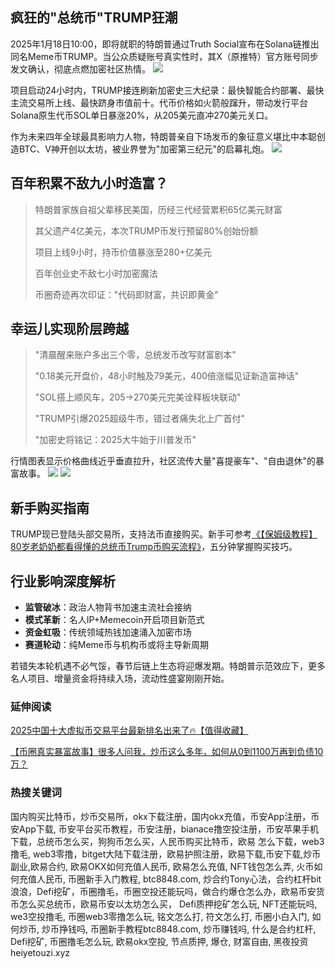 ## 疯狂的"总统币"TRUMP狂潮
2025年1月18日10:00，即将就职的特朗普通过Truth Social宣布在Solana链推出同名Meme币TRUMP。当公众质疑账号真实性时，其X（原推特）官方账号同步发文确认，彻底点燃加密社区热情。
![](https://fe095ec.webp.li/trump_000.png)

项目启动24小时内，TRUMP接连刷新加密史三大纪录：最快智能合约部署、最快主流交易所上线、最快跻身市值前十。代币价格如火箭般蹿升，带动发行平台Solana原生代币SOL单日暴涨20%，从205美元直冲270美元关口。

作为未来四年全球最具影响力人物，特朗普亲自下场发币的象征意义堪比中本聪创造BTC、V神开创以太坊，被业界誉为"加密第三纪元"的启幕礼炮。
![](https://fe095ec.webp.li/trump_001.png)

## 百年积累不敌九小时造富？
>特朗普家族自祖父辈移民美国，历经三代经营累积65亿美元财富
>
>其父遗产4亿美元，本次TRUMP币发行预留80%创始份额
>
>项目上线9小时，持币价值暴涨至280+亿美元
>
>百年创业史不敌七小时加密魔法
>
>币圈奇迹再次印证："代码即财富，共识即黄金"

## 幸运儿实现阶层跨越
>"清晨醒来账户多出三个零，总统发币改写财富剧本"
>
>"0.18美元开盘价，48小时触及79美元，400倍涨幅见证新造富神话"
>
>"SOL搭上顺风车，205→270美元完美诠释板块联动"
>
>"TRUMP引爆2025超级牛市，错过者痛失北上广首付"
>
>"加密史将铭记：2025大牛始于川普发币"

行情图表显示价格曲线近乎垂直拉升，社区流传大量"喜提豪车"、"自由退休"的暴富故事。
![](https://fe095ec.webp.li/trump_003.png)
![](https://fe095ec.webp.li/trump_002.png)

## 新手购买指南
TRUMP现已登陆头部交易所，支持法币直接购买。新手可参考[《【保姆级教程】80岁老奶奶都看得懂的总统币Trump币购买流程》](https://heiyetouzi.xyz/ouyi-trump)，五分钟掌握购买技巧。

## 行业影响深度解析
- **监管破冰**：政治人物背书加速主流社会接纳
- **模式革新**：名人IP+Memecoin开启项目新范式
- **资金虹吸**：传统领域热钱加速涌入加密市场
- **赛道轮动**：纯Meme币与机构币或将主导新周期

若错失本轮机遇不必气馁，春节后链上生态将迎爆发期。特朗普示范效应下，更多名人项目、增量资金将持续入场，流动性盛宴刚刚开始。

### 延伸阅读
[2025中国十大虚拟币交易平台最新排名出来了🔥【值得收藏】](https://btc8848.com/top-10-exchanges/)

[【币圈真实暴富故事】很多人问我，炒币这么多年，如何从0到1100万再到负债10万？](https://heiyetouzi.xyz/biquanstory001/)

### 热搜关键词
国内购买比特币，炒币交易所，okx下载注册，国内okx充值，币安App注册，币安App下载, 币安平台买币教程，币安注册，bianace撸空投注册，币安苹果手机下载，总统币怎么买，狗狗币怎么买，人民币购买比特币，欧易 怎么下载，web3撸毛, web3零撸，bitget大陆下载注册，欧易护照注册，欧易下载,币安下载,炒币副业,欧易合约, 欧易OKX如何充值人民币, 欧易怎么充值, NFT钱包怎么弄, 火币如何充值人民币, 币圈新手入门教程, btc8848.com, 炒合约Tony心法，合约杠杆bit浪浪，Defi挖矿，币圈撸毛，币圈空投还能玩吗，做合约爆仓怎么办，欧易币安货币怎么买总统币，欧易币安以太坊怎么买， Defi质押挖矿怎么玩, NFT还能玩吗, we3空投撸毛, 币圈web3零撸怎么玩, 铭文怎么打, 符文怎么打, 币圈小白入门, 如何炒币, 炒币挣钱吗, 币圈新手教程btc8848.com, 炒币赚钱吗, 什么是合约杠杆, Defi挖矿, 币圈撸毛怎么玩, 欧易okx空投, 节点质押, 爆仓, 财富自由, 黑夜投资heiyetouzi.xyz